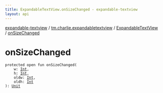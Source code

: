 ```yaml
---
title: ExpandableTextView.onSizeChanged - expandable-textview
layout: api
---
```


<div class='api-docs-breadcrumbs'><a href="../../index.html">expandable-textview</a> / <a href="../index.html">tm.charlie.expandabletextview</a> / <a href="index.html">ExpandableTextView</a> / <a href=".">onSizeChanged</a></div>

# onSizeChanged

<div class="signature"><code><span class="keyword">protected</span> <span class="keyword">open</span> <span class="keyword">fun </span><span class="identifier">onSizeChanged</span><span class="symbol">(</span><br/>&nbsp;&nbsp;&nbsp;&nbsp;<span class="parameterName" id="tm.charlie.expandabletextview.ExpandableTextView$onSizeChanged(kotlin.Int, kotlin.Int, kotlin.Int, kotlin.Int)/w">w</span><span class="symbol">:</span>&nbsp;<a href="https://kotlinlang.org/api/latest/jvm/stdlib/kotlin/-int/index.html"><span class="identifier">Int</span></a><span class="symbol">, </span><br/>&nbsp;&nbsp;&nbsp;&nbsp;<span class="parameterName" id="tm.charlie.expandabletextview.ExpandableTextView$onSizeChanged(kotlin.Int, kotlin.Int, kotlin.Int, kotlin.Int)/h">h</span><span class="symbol">:</span>&nbsp;<a href="https://kotlinlang.org/api/latest/jvm/stdlib/kotlin/-int/index.html"><span class="identifier">Int</span></a><span class="symbol">, </span><br/>&nbsp;&nbsp;&nbsp;&nbsp;<span class="parameterName" id="tm.charlie.expandabletextview.ExpandableTextView$onSizeChanged(kotlin.Int, kotlin.Int, kotlin.Int, kotlin.Int)/oldw">oldw</span><span class="symbol">:</span>&nbsp;<a href="https://kotlinlang.org/api/latest/jvm/stdlib/kotlin/-int/index.html"><span class="identifier">Int</span></a><span class="symbol">, </span><br/>&nbsp;&nbsp;&nbsp;&nbsp;<span class="parameterName" id="tm.charlie.expandabletextview.ExpandableTextView$onSizeChanged(kotlin.Int, kotlin.Int, kotlin.Int, kotlin.Int)/oldh">oldh</span><span class="symbol">:</span>&nbsp;<a href="https://kotlinlang.org/api/latest/jvm/stdlib/kotlin/-int/index.html"><span class="identifier">Int</span></a><br/><span class="symbol">)</span><span class="symbol">: </span><a href="https://kotlinlang.org/api/latest/jvm/stdlib/kotlin/-unit/index.html"><span class="identifier">Unit</span></a></code></div>
